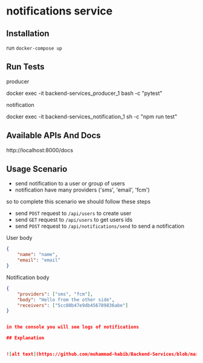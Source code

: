 # notifications service

## Installation

run `docker-compose up`

## Run Tests

producer

docker exec -it backend-services_producer_1 bash -c "pytest"

notification

docker exec -it backend-services_notification_1 sh -c "npm run test"


## Available APIs And Docs

http://localhost:8000/docs

## Usage Scenario

- send notification to a user or group of users
- notification have many providers ('sms', 'email', 'fcm')

so to complete this scenario we should follow these steps

- send `POST` request to  `/api/users` to create user
- send `GET` request to `/api/users` to get users ids
- send `POST` request to  `/api/notifications/send` to send a notification

User body
```json
{
    "name": "name",
    "email": "email"
}
```
Notification body
```json
{
    "providers": ["sms", "fcm"],
    "body": "Hello from the other side",
    "receivers": ["5cc80b47e9db456789836abe"]
}


in the console you will see logs of notifications

## Explanation


![alt text](https://github.com/muhammad-habib/Backend-Services/blob/main/chart.jpg?raw=true)


